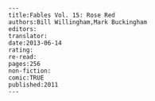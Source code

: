 
    ---
    title:Fables Vol. 15: Rose Red
    authors:Bill Willingham,Mark Buckingham
    editors:
    translator:
    date:2013-06-14
    rating:
    re-read:
    pages:256
    non-fiction:
    comic:TRUE
    published:2011
    ---

    